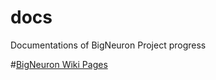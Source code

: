# docs
Documentations of  BigNeuron Project progress

#[BigNeuron Wiki Pages]( https://github.com/BigNeuron/docs/wiki)
